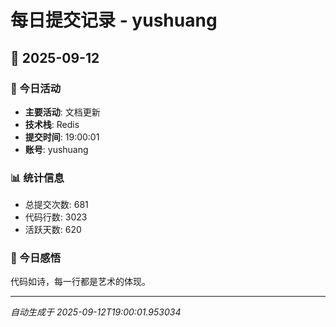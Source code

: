 # 每日提交记录 - yushuang

## 📅 2025-09-12

### 🎯 今日活动
- **主要活动**: 文档更新
- **技术栈**: Redis
- **提交时间**: 19:00:01
- **账号**: yushuang

### 📊 统计信息
- 总提交次数: 681
- 代码行数: 3023
- 活跃天数: 620

### 💭 今日感悟
代码如诗，每一行都是艺术的体现。

---
*自动生成于 2025-09-12T19:00:01.953034*
